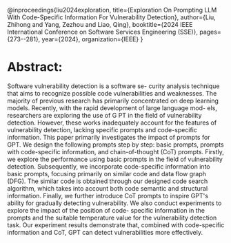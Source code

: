 @inproceedings{liu2024exploration,
  title={Exploration On Prompting LLM With Code-Specific Information For Vulnerability Detection},
  author={Liu, Zhihong and Yang, Zezhou and Liao, Qing},
  booktitle={2024 IEEE International Conference on Software Services Engineering (SSE)},
  pages={273--281},
  year={2024},
  organization={IEEE}
}


# Abstract:
Software vulnerability detection is a software se- curity analysis technique that aims to recognize possible code vulnerabilities and weaknesses. The majority of previous research has primarily concentrated on deep learning models. Recently, with the rapid development of large language mod- els, researchers are exploring the use of G PT in the field of vulnerability detection. However, these works inadequately account for the features of vulnerability detection, lacking specific prompts and code-specific information. This paper primarily investigates the impact of prompts for GPT. We design the following prompts step by step: basic prompts, prompts with code-specific information, and chain-of-thought (CoT) prompts. Firstly, we explore the performance using basic prompts in the field of vulnerability detection. Subsequently, we incorporate code-specific information into basic prompts, focusing primarily on similar code and data flow graph (DFG). The similar code is obtained through our designed code search algorithm, which takes into account both code semantic and structural information. Finally, we further introduce CoT prompts to inspire GPT's ability for gradually detecting vulnerability. We also conduct experiments to explore the impact of the position of code- specific information in the prompts and the suitable temperature value for the vulnerability detection task. Our experiment results demonstrate that, combined with code-specific information and CoT, GPT can detect vulnerabilities more effectively.